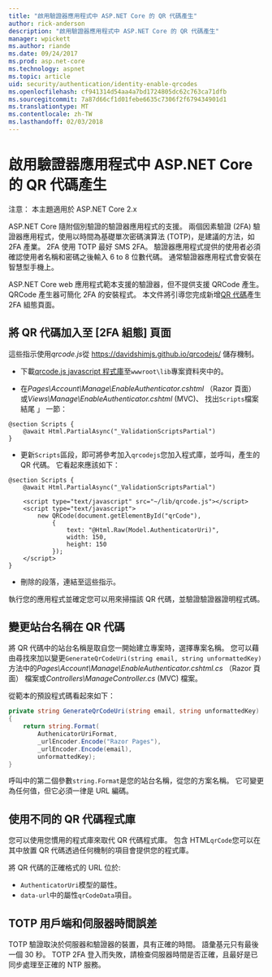 ```yaml
---
title: "啟用驗證器應用程式中 ASP.NET Core 的 QR 代碼產生"
author: rick-anderson
description: "啟用驗證器應用程式中 ASP.NET Core 的 QR 代碼產生"
manager: wpickett
ms.author: riande
ms.date: 09/24/2017
ms.prod: asp.net-core
ms.technology: aspnet
ms.topic: article
uid: security/authentication/identity-enable-qrcodes
ms.openlocfilehash: cf941314d54aa4a7bd1724805dc62c763ca71dfb
ms.sourcegitcommit: 7a87d66cf1d01febe6635c7306f2f679434901d1
ms.translationtype: MT
ms.contentlocale: zh-TW
ms.lasthandoff: 02/03/2018
---
```

# <a name="enabling-qr-code-generation-for-authenticator-apps-in-aspnet-core"></a>啟用驗證器應用程式中 ASP.NET Core 的 QR 代碼產生

注意： 本主題適用於 ASP.NET Core 2.x

ASP.NET Core 隨附個別驗證的驗證器應用程式的支援。 兩個因素驗證 (2FA) 驗證器應用程式，使用以時間為基礎單次密碼演算法 (TOTP)，是建議的方法，如 2FA 產業。 2FA 使用 TOTP 最好 SMS 2FA。 驗證器應用程式提供的使用者必須確認使用者名稱和密碼之後輸入 6 to 8 位數代碼。 通常驗證器應用程式會安裝在智慧型手機上。

ASP.NET Core web 應用程式範本支援的驗證器，但不提供支援 QRCode 產生。 QRCode 產生器可簡化 2FA 的安裝程式。 本文件將引導您完成新增[QR 代碼](https://wikipedia.org/wiki/QR_code)產生 2FA 組態頁面。

## <a name="adding-qr-codes-to-the-2fa-configuration-page"></a>將 QR 代碼加入至 [2FA 組態] 頁面

這些指示使用*qrcode.js*從 https://davidshimjs.github.io/qrcodejs/ 儲存機制。

* 下載[qrcode.js javascript 程式庫](https://davidshimjs.github.io/qrcodejs/)至`wwwroot\lib`專案資料夾中的。

* 在*Pages\Account\Manage\EnableAuthenticator.cshtml* （Razor 頁面） 或*Views\Manage\EnableAuthenticator.cshtml* (MVC)、 找出`Scripts`檔案結尾 」 一節：

```cshtml
@section Scripts {
    @await Html.PartialAsync("_ValidationScriptsPartial")
}
```

* 更新`Scripts`區段，即可將參考加入`qrcodejs`您加入程式庫，並呼叫，產生的 QR 代碼。 它看起來應該如下：

```cshtml
@section Scripts {
    @await Html.PartialAsync("_ValidationScriptsPartial")

    <script type="text/javascript" src="~/lib/qrcode.js"></script>
    <script type="text/javascript">
        new QRCode(document.getElementById("qrCode"),
            {
                text: "@Html.Raw(Model.AuthenticatorUri)",
                width: 150,
                height: 150
            });
    </script>
}
```

* 刪除的段落，連結至這些指示。

執行您的應用程式並確定您可以用來掃描該 QR 代碼，並驗證驗證器證明程式碼。

## <a name="change-the-site-name-in-the-qr-code"></a>變更站台名稱在 QR 代碼

將 QR 代碼中的站台名稱是取自您一開始建立專案時，選擇專案名稱。 您可以藉由尋找來加以變更`GenerateQrCodeUri(string email, string unformattedKey)`方法中的*Pages\Account\Manage\EnableAuthenticator.cshtml.cs* （Razor 頁面） 檔案或*Controllers\ManageController.cs* (MVC) 檔案。 

從範本的預設程式碼看起來如下：

```c#
private string GenerateQrCodeUri(string email, string unformattedKey)
{
    return string.Format(
        AuthenicatorUriFormat,
        _urlEncoder.Encode("Razor Pages"),
        _urlEncoder.Encode(email),
        unformattedKey);
}
```

呼叫中的第二個參數`string.Format`是您的站台名稱，從您的方案名稱。 它可變更為任何值，但它必須一律是 URL 編碼。

## <a name="using-a-different-qr-code-library"></a>使用不同的 QR 代碼程式庫

您可以使用您慣用的程式庫來取代 QR 代碼程式庫。 包含 HTML`qrCode`您可以在其中放置 QR 代碼透過任何機制的項目會提供您的程式庫。

將 QR 代碼的正確格式的 URL 位於:

* `AuthenticatorUri`模型的屬性。
* `data-url`中的屬性`qrCodeData`項目。 

## <a name="totp-client-and-server-time-skew"></a>TOTP 用戶端和伺服器時間誤差

TOTP 驗證取決於伺服器和驗證器的裝置，具有正確的時間。 語彙基元只有最後一個 30 秒。 TOTP 2FA 登入而失敗，請檢查伺服器時間是否正確，且最好是已同步處理至正確的 NTP 服務。
